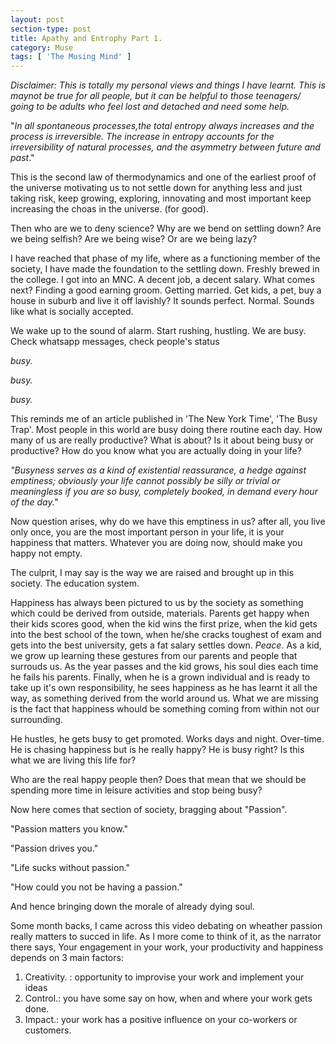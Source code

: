 ```yaml
---
layout: post
section-type: post
title: Apathy and Entrophy Part 1.
category: Muse
tags: [ 'The Musing Mind' ]
---
```


_Disclaimer: This is totally my personal views and things I have learnt. This is maynot be true for all people, but it can be helpful to those teenagers/ going to be adults who feel lost and detached and need some help._

"_In all spontaneous processes,the total entropy always increases and the process is irreversible. The increase in entropy accounts for the irreversibility of natural processes, and the asymmetry between future and past_."

This is the second law of thermodynamics and one of the earliest proof of the universe motivating us to not settle down for anything less and just taking risk, keep growing, exploring, innovating and most important keep increasing the choas in the universe. (for good).

Then who are we to deny science? Why are we bend on settling down? Are we being selfish? Are we being wise? Or are we being lazy?

I have reached that phase of my life, where as a functioning member of the society, I have made the foundation to the settling down. Freshly brewed in the college. I got into an MNC. A decent job, a decent salary. What comes next?  Finding a good earning groom. Getting married. Get kids, a pet, buy a house in suburb and live it off lavishly? It sounds perfect. Normal. Sounds like what is socially accepted. 

We wake up to the sound of alarm. Start rushing, hustling. We are busy. Check whatsapp messages, check people's status

_busy._

_busy._

_busy._

This reminds me of an article published in 'The New York Time', 'The Busy Trap'. Most people in this world are busy doing there routine each day. How many of us are really productive? What is about? Is it about being busy or productive? How do you know what you are actually doing in your life?

_"Busyness serves as a kind of existential reassurance, a hedge against emptiness; obviously your life cannot possibly be silly or trivial or meaningless if you are so busy, completely booked, in demand every hour of the day."_

Now question arises, why do we have this emptiness in us? after all, you live only once, you are the most important person in your life, it is your happiness that matters. Whatever you are doing now, should make you happy not empty. 

The culprit, I may say is the way we are raised and brought up in this society. The education system. 

Happiness has always been pictured to us by the society as something which could be derived from outside, materials. Parents get happy when their kids scores good, when the kid wins the first prize, when the kid gets into the best school of the town, when he/she cracks toughest of exam and gets into the best university, gets a fat salary settles down. _Peace_. As a kid, we grow up learning these gestures from our parents and people that surrouds us. As the year passes and the kid grows, his soul dies each time he fails his parents. Finally, when he is a grown individual and is ready to take up it's own responsibility, he sees happiness as he has learnt it all the way, as something derived from the world around us. What we are missing is the fact that happiness whould be something coming from within not our surrounding.

He hustles, he gets busy to get promoted. Works days and night. Over-time. He is chasing happiness but is he really happy? He is busy right? Is this what we are living this life for? 

Who are the real happy people then? Does that mean that we should be spending more time in leisure activities and stop being busy?

Now here comes that section of society, bragging about "Passion". 

"Passion matters you know."

"Passion drives you."

"Life sucks without passion."

"How could you not be having a passion."

And hence bringing down the morale of already dying soul.

Some month backs, I came across this video debating on wheather passion really matters to succed in life. As I more come to think of it, as the narrator there says,
Your engagement in your work, your productivity and happiness depends on 3 main factors:
1. Creativity. : opportunity to improvise your work and implement your ideas
2. Control.: you have some say on how, when and where your work gets done.
3. Impact.: your work has a positive influence on your co-workers or customers.
